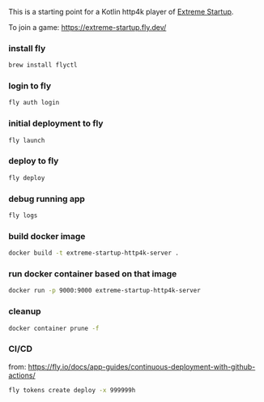 This is a starting point for a Kotlin http4k player of [Extreme Startup](https://github.com/rchatley/extreme_startup).

To join a game: https://extreme-startup.fly.dev/

### install fly

```bash
brew install flyctl
```

### login to fly

```bash
fly auth login
```

### initial deployment to fly

```bash
fly launch
```

### deploy to fly

```bash
fly deploy
```

### debug running app

```bash
fly logs
```

### build docker image

```bash
docker build -t extreme-startup-http4k-server .
```

### run docker container based on that image

```bash
docker run -p 9000:9000 extreme-startup-http4k-server
```

### cleanup

```bash
docker container prune -f
```

### CI/CD

from: https://fly.io/docs/app-guides/continuous-deployment-with-github-actions/

```bash
fly tokens create deploy -x 999999h
```
